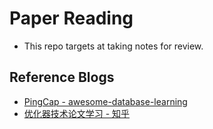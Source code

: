 # Paper Reading

* This repo targets at taking notes for review.

## Reference Blogs

* [PingCap - awesome-database-learning](https://github.com/pingcap/awesome-database-learning)
* [优化器技术论文学习 - 知乎](https://www.zhihu.com/column/c_1364661018229141504)